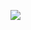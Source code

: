 [![](https://www.herokucdn.com/deploy/button.png)](https://heroku.com/deploy?template=https://github.com/camptein/koolsv.git)
